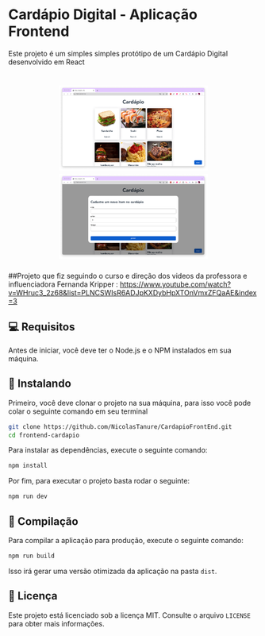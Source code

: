# Cardápio Digital - Aplicação Frontend

Este projeto é um simples simples protótipo de um Cardápio Digital desenvolvido em React

<h1 align="center">
    <img src="./public/home.png" width="300"/>
    <img src="./public/modal.png" width="300"/>
</h1>

##Projeto que fiz seguindo o curso e direção dos videos da professora e influenciadora Fernanda Kripper : https://www.youtube.com/watch?v=WHruc3_2z68&list=PLNCSWIsR6ADJpKXDybHpXTOnVmxZFQaAE&index=3

## 💻 Requisitos

Antes de iniciar, você deve ter o Node.js e o NPM instalados em sua máquina.

## 🚀 Instalando

Primeiro, você deve clonar o projeto na sua máquina, para isso você
pode colar o seguinte comando em seu terminal

```bash
git clone https://github.com/NicolasTanure/CardapioFrontEnd.git
cd frontend-cardapio
```

Para instalar as dependências, execute o seguinte comando:

```bash
npm install
```

Por fim, para executar o projeto basta rodar o seguinte:

```bash
npm run dev
```

## 🔧 Compilação

Para compilar a aplicação para produção, execute o seguinte comando:

```bash
npm run build
```
Isso irá gerar uma versão otimizada da aplicação na pasta `dist`.






## 📝 Licença

Este projeto está licenciado sob a licença MIT. Consulte o arquivo `LICENSE` para obter mais informações.
